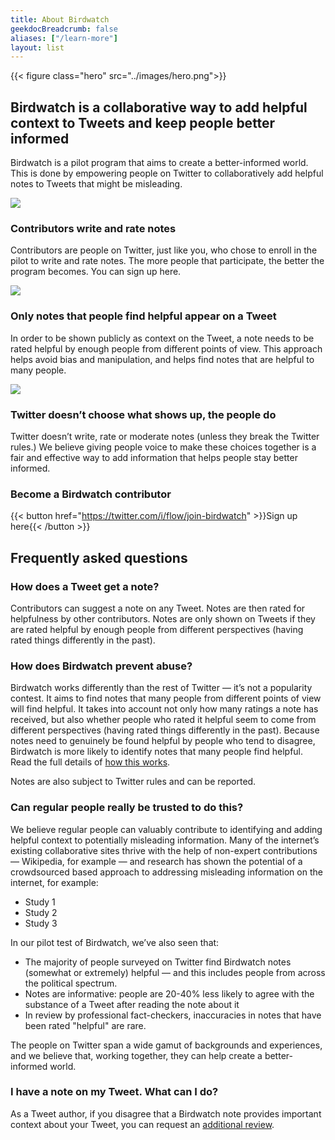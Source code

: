 ```yaml
---
title: About Birdwatch
geekdocBreadcrumb: false
aliases: ["/learn-more"]
layout: list
---
```


{{< figure class="hero" src="../images/hero.png">}}

## Birdwatch is a collaborative way to add helpful context to Tweets and keep people better informed

Birdwatch is a pilot program that aims to create a better-informed world. This is done by empowering people on Twitter to collaboratively add helpful notes to Tweets that might be misleading.

<div class="info-item">
<img src="../images/write.svg">
<div>

### Contributors write and rate notes

Contributors are people on Twitter, just like you, who chose to enroll in the pilot to write and rate notes. The more people that participate, the better the program becomes. You can sign up here.

</div>
</div>

<div class="info-item">
<img src="../images/rate.svg">
<div>

### Only notes that people find helpful appear on a Tweet

In order to be shown publicly as context on the Tweet, a note needs to be rated helpful by enough people from different points of view. This approach helps avoid bias and manipulation, and helps find notes that are helpful to many people.

</div>
</div>

<div class="info-item">
<img src="../images/people.svg">
<div>

### Twitter doesn’t choose what shows up, the people do

Twitter doesn’t write, rate or moderate notes (unless they break the Twitter rules.) We believe giving people voice to make these choices together is a fair and effective way to add information that helps people stay better informed.

</div>
</div>

<div class="info-box">

### Become a Birdwatch contributor

{{< button href="https://twitter.com/i/flow/join-birdwatch" >}}Sign up here{{< /button >}}

</div>

## Frequently asked questions

### How does a Tweet get a note?

Contributors can suggest a note on any Tweet. Notes are then rated for helpfulness by other contributors. Notes are only shown on Tweets if they are rated helpful by enough people from different perspectives (having rated things differently in the past).

### How does Birdwatch prevent abuse?

Birdwatch works differently than the rest of Twitter — it’s not a popularity contest. It aims to find notes that many people from different points of view will find helpful. It takes into account not only how many ratings a note has received, but also whether people who rated it helpful seem to come from different perspectives (having rated things differently in the past). Because notes need to genuinely be found helpful by people who tend to disagree, Birdwatch is more likely to identify notes that many people find helpful. Read the full details of [how this works](../ranking-notes/).

Notes are also subject to Twitter rules and can be reported.

### Can regular people really be trusted to do this?

We believe regular people can valuably contribute to identifying and adding helpful context to potentially misleading information. Many of the internet’s existing collaborative sites thrive with the help of non-expert contributions — Wikipedia, for example — and research has shown the potential of a crowdsourced based approach to addressing misleading information on the internet, for example:

- Study 1
- Study 2
- Study 3

In our pilot test of Birdwatch, we’ve also seen that:

- The majority of people surveyed on Twitter find Birdwatch notes (somewhat or extremely) helpful — and this includes people from across the political spectrum.
- Notes are informative: people are 20-40% less likely to agree with the substance of a Tweet after reading the note about it
- In review by professional fact-checkers, inaccuracies in notes that have been rated "helpful" are rare.

The people on Twitter span a wide gamut of backgrounds and experiences, and we believe that, working together, they can help create a better-informed world.

### I have a note on my Tweet. What can I do?

As a Tweet author, if you disagree that a Birdwatch note provides important context about your Tweet, you can request an [additional review](../additional-review/).
